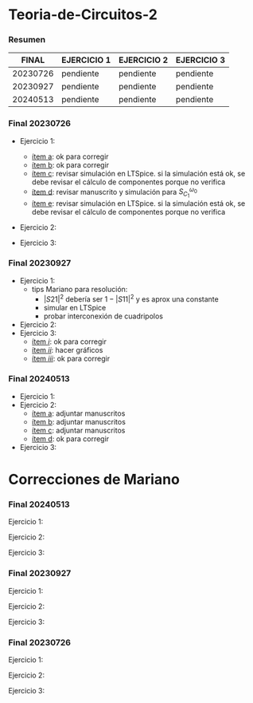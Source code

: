 # Teoria-de-Circuitos-2

### Resumen

| FINAL    | EJERCICIO 1 | EJERCICIO 2 | EJERCICIO 3 |
|----------|-------------|-------------|-------------|
| 20230726 | pendiente   | pendiente   | pendiente   |
| 20230927 | pendiente   | pendiente   | pendiente   |
| 20240513 | pendiente   | pendiente   | pendiente   |

### Final 20230726
* Ejercicio 1: 
    * <u>ítem a</u>: ok para corregir
    * <u>ítem b</u>: ok para corregir
    * <u>ítem c</u>: revisar simulación en LTSpice. si la simulación está ok, se debe revisar el cálculo de componentes porque no verifica
    * <u>ítem d</u>: revisar manuscrito y simulación para $S_{C_1}^{\omega_0}$
    * <u>ítem e</u>: revisar simulación en LTSpice. si la simulación está ok, se debe revisar el cálculo de componentes porque no verifica

* Ejercicio 2: 
* Ejercicio 3: 


### Final 20230927
* Ejercicio 1: 
    * tips Mariano para resolución:
        * $|S21|^{2}$ debería ser $1-|S11|^{2}$ y es aprox una constante
        * simular en LTSpice
        * probar interconexión de cuadripolos
* Ejercicio 2: 
* Ejercicio 3: 
    * <u>ítem *i*</u>: ok para corregir
    * <u>ítem *ii*</u>: hacer gráficos
    * <u>ítem *iii*</u>: ok para corregir


### Final 20240513
* Ejercicio 1: 
* Ejercicio 2: 
    * <u>ítem a</u>: adjuntar manuscritos
    * <u>ítem b</u>: adjuntar manuscritos
    * <u>ítem c</u>: adjuntar manuscritos
    * <u>ítem d</u>: ok para corregir
* Ejercicio 3: 



# Correcciones de Mariano

### Final 20240513

Ejercicio 1: 

Ejercicio 2: 

Ejercicio 3: 

### Final 20230927

Ejercicio 1: 

Ejercicio 2: 

Ejercicio 3: 

### Final 20230726

Ejercicio 1: 

Ejercicio 2: 

Ejercicio 3:
